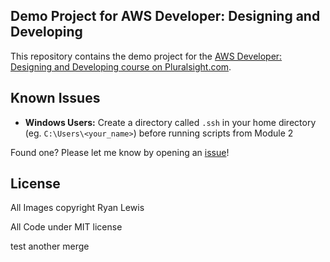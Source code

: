 ## Demo Project for AWS Developer: Designing and Developing

This repository contains the demo project for the [AWS Developer: Designing and Developing course on Pluralsight.com](http://www.pluralsight.com/courses/aws-developer-designing-developing).

## Known Issues

- **Windows Users:** Create a directory called `.ssh` in your home directory (eg. `C:\Users\<your_name>`) before running scripts from Module 2

Found one? Please let me know by opening an [issue](https://github.com/ryanmurakami/hbfl/issues)!

## License

All Images copyright Ryan Lewis

All Code under MIT license

test another merge

